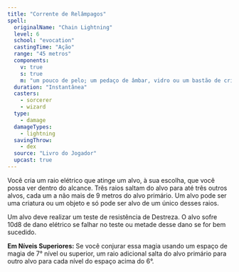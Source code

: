 ```yaml
---
title: "Corrente de Relâmpagos"
spell:
  originalName: "Chain Lightning"
  level: 6
  school: "evocation"
  castingTime: "Ação"
  range: "45 metros"
  components:
    v: true
    s: true
    m: "um pouco de pelo; um pedaço de âmbar, vidro ou um bastão de cristal; e três pinos de prata"
  duration: "Instantânea"
  casters:
    - sorcerer
    - wizard
  type:
    - damage
  damageTypes:
    - lightning
  savingThrow:
    - dex
  source: "Livro do Jogador"
  upcast: true
---
```


Você cria um raio elétrico que atinge um alvo, à sua escolha, que você possa ver dentro do alcance. Três raios saltam do alvo para até três outros alvos, cada um a não mais de 9 metros do alvo primário. Um alvo pode ser uma criatura ou um objeto e só pode ser alvo de um único desses raios.

Um alvo deve realizar um teste de resistência de Destreza. O alvo sofre 10d8 de dano elétrico se falhar no teste ou metade desse dano se for bem sucedido.

**Em Níveis Superiores:** Se você conjurar essa magia usando um espaço de magia de 7° nível ou superior, um raio adicional salta do alvo primário para outro alvo para cada nível do espaço acima do 6°.
